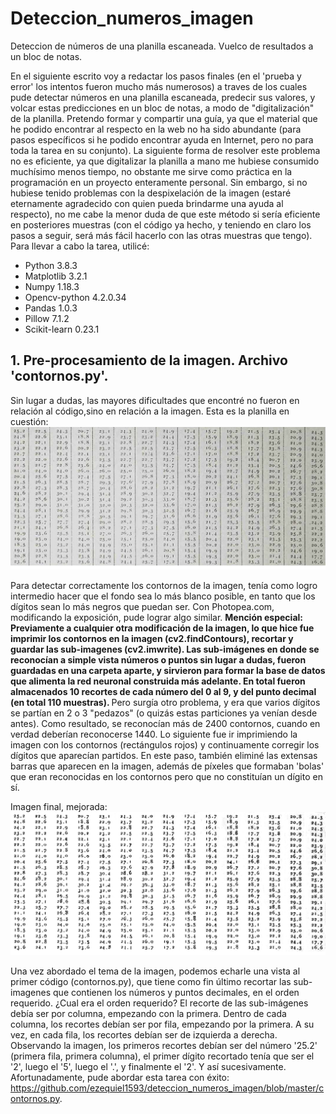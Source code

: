 # Deteccion_numeros_imagen
Deteccion de números de una planilla escaneada. Vuelco de resultados a un bloc de notas.

  En el siguiente escrito voy a redactar los pasos finales (en el 'prueba y error' los intentos fueron mucho más numerosos) a traves de los cuales pude detectar números en una planilla escaneada, predecir sus valores, y volcar estas predicciones en un bloc de notas, a modo de "digitalización" de la planilla. Pretendo formar y compartir una guía, ya que el material que he podido encontrar al respecto en la web no ha sido abundante (para pasos específicos si he podido encontrar ayuda en Internet, pero no para toda la tarea en su conjunto). La siguiente forma de resolver este problema no es eficiente, ya que digitalizar la planilla a mano me hubiese consumido muchísimo menos tiempo, no obstante me sirve como práctica en la programación en un proyecto enteramente personal. Sin embargo, si no hubiese tenido problemas con la despixelación de la imagen (estaré eternamente agradecido con quien pueda brindarme una ayuda al respecto), no me cabe la menor duda de que este método si sería eficiente en posteriores muestras (con el código ya hecho, y teniendo en claro los pasos a seguir, será más fácil hacerlo con las otras muestras que tengo).
  Para llevar a cabo la tarea, utilicé:
<ul>
  <li>Python 3.8.3</li>
  <li>Matplotlib 3.2.1</li>
  <li>Numpy 1.18.3</li>
  <li>Opencv-python 4.2.0.34</li>
  <li>Pandas 1.0.3</li>
  <li>Pillow 7.1.2</li>
  <li>Scikit-learn 0.23.1</li>
</ul>

<h2>1. Pre-procesamiento de la imagen. Archivo 'contornos.py'.</h2>
  Sin lugar a dudas, las mayores dificultades que encontré no fueron en relación al código,sino en relación a la imagen. Esta es la planilla en cuestión:
  
  <img src=https://github.com/ezequiel1593/deteccion_numeros_imagen/blob/master/e06.png>
  
  Para detectar correctamente los contornos de la imagen, tenía como logro intermedio hacer que el fondo sea lo más blanco posible, en tanto que los dígitos sean lo más negros que puedan ser. Con Photopea.com, modificando la exposición, pude lograr algo similar.
  <b>Mención especial: Previamente a cualquier otra modificación de la imagen, lo que hice fue imprimir los contornos en la imagen (cv2.findContours), recortar y guardar las sub-imagenes (cv2.imwrite). Las sub-imágenes en donde se reconocían a simple vista números o puntos sin lugar a dudas, fueron guardadas en una carpeta aparte, y sirvieron para formar la base de datos que alimenta la red neuronal construida más adelante. En total fueron almacenados 10 recortes de cada número del 0 al 9, y del punto decimal (en total 110 muestras). </b>
  Pero surgía otro problema, y era que varios dígitos se partían en 2 o 3 "pedazos" (o quizás estas particiones ya venían desde antes). Como resultado, se reconocían más de 2400 contornos, cuando en verdad deberían reconocerse 1440. Lo siguiente fue ir imprimiendo la imagen con los contornos (rectángulos rojos) y continuamente corregir los dígitos que aparecían partidos. En este paso, también eliminé las extensas barras que aparecen en la imagen, además de píxeles que formaban 'bolas' que eran reconocidas en los contornos pero que no constituían un dígito en sí.
  
  Imagen final, mejorada:
  <img src=https://github.com/ezequiel1593/deteccion_numeros_imagen/blob/master/mejorado.png>
  
  Una vez abordado el tema de la imagen, podemos echarle una vista al primer código (contornos.py), que tiene como fin último recortar las sub-imagenes que contienen los números y puntos decimales, en el orden requerido.
  ¿Cual era el orden requerido? El recorte de las sub-imágenes debía ser por columna, empezando con la primera. Dentro de cada columna, los recortes debían ser por fila, empezando por la primera. A su vez, en cada fila, los recortes debían ser de izquierda a derecha. Observando la imagen, los primeros recortes debían ser del número '25.2' (primera fila, primera columna), el primer dígito recortado tenía que ser el '2', luego el '5', luego el '.', y finalmente el '2'. Y así sucesivamente.
  Afortunadamente, pude abordar esta tarea con éxito: https://github.com/ezequiel1593/deteccion_numeros_imagen/blob/master/contornos.py.
